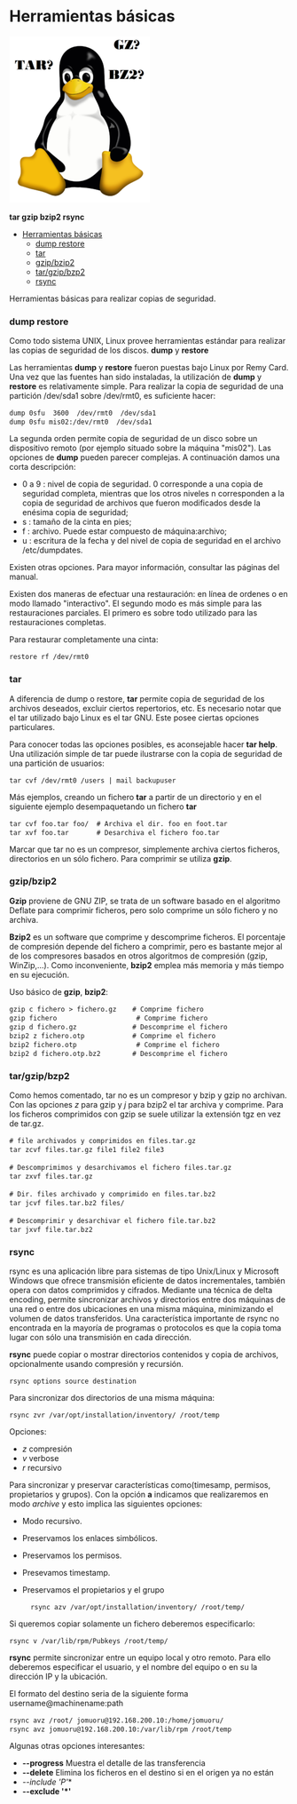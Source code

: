 Herramientas básicas
=====================

![logo](./imgs/tar-gz-bz2.png)


**tar­ gzip ­bzip2 ­rsync**


- [Herramientas básicas](#herramientas-básicas)
    - [dump restore](#dump-restore)
    - [tar](#tar)
    - [gzip/bzip2](#gzipbzip2)
    - [tar/gzip/bzp2](#targzipbzp2)
    - [rsync](#rsync)

Herramientas básicas para realizar copias de seguridad. 

### dump restore

Como todo sistema UNIX, Linux provee herramientas estándar para realizar las copias de seguridad de los discos.
**dump** y **restore**

Las herramientas **dump** y **restore** fueron puestas bajo Linux por Remy Card. Una vez que las fuentes han sido instaladas, la utilización de **dump**  y **restore** es relativamente simple. Para realizar la copia de seguridad de una partición /dev/sda1 sobre /dev/rmt0, es suficiente hacer:

    dump 0sfu  3600  /dev/rmt0  /dev/sda1
    dump 0sfu mis02:/dev/rmt0  /dev/sda1

La segunda orden permite copia de seguridad de un disco sobre un dispositivo remoto (por ejemplo situado sobre la máquina "mis02"). Las opciones de **dump** pueden parecer complejas. A continuación damos una corta descripción:
- 0 a 9 : nivel de copia de seguridad. 0 corresponde a una copia de seguridad completa, mientras que los otros niveles n corresponden a la copia de seguridad de archivos que fueron modificados desde la enésima copia de seguridad;
- s : tamaño de la cinta en pies;
- f : archivo. Puede estar compuesto de máquina:archivo;
- u : escritura de la fecha y del nivel de copia de seguridad en el archivo /etc/dumpdates.

Existen otras opciones. Para mayor información, consultar las páginas del manual.

Existen dos maneras de efectuar una restauración: en línea de ordenes o en modo llamado "interactivo". El segundo modo es más simple para las restauraciones parciales. El primero es sobre todo utilizado para las restauraciones completas.

Para restaurar completamente una cinta:

    restore rf /dev/rmt0

### tar

A diferencia de dump o restore, **tar** permite copia de seguridad de los archivos deseados, excluir ciertos repertorios, etc. Es necesario notar que el tar utilizado bajo Linux es el tar GNU. Este posee ciertas opciones particulares.

Para conocer todas las opciones posibles, es aconsejable hacer **tar ­help**. Una utilización simple de tar puede ilustrarse con la copia de seguridad de una partición de usuarios:

    tar ­cvf /dev/rmt0 /users | mail backup­user

Más ejemplos, creando un fichero **tar** a partir de un directorio y en el siguiente ejemplo desempaquetando un fichero **tar**

    tar ­cvf foo.tar foo/  # Archiva el dir. foo en foot.tar
    tar ­xvf foo.tar       # Desarchiva el fichero foo.tar

Marcar que tar no es un compresor, simplemente archiva ciertos ficheros, directorios en un sólo fichero. Para comprimir se utiliza **gzip**.

### gzip/bzip2

**Gzip** proviene de GNU ZIP, se trata de un software basado en el algoritmo Deflate para comprimir ficheros, pero solo comprime un sólo fichero y no archiva. 

**Bzip2** es un software que comprime y descomprime ficheros. El porcentaje de compresión depende del fichero a comprimir, pero es bastante mejor al de los compresores basados en otros algoritmos de compresión (gzip, WinZip,...). Como inconveniente, **bzip2** emplea más memoria y más tiempo en su ejecución.

Uso básico de **gzip**, **bzip2**:

    gzip ­c fichero > fichero.gz    # Comprime fichero
    gzip fichero                    # Comprime fichero
    gzip ­d fichero.gz              # Descomprime el fichero
    bzip2 ­z fichero.otp            # Comprime el fichero
    bzip2 fichero.otp               # Comprime el fichero
    bzip2 ­d fichero.otp.bz2        # Descomprime el fichero

### tar/gzip/bzp2

Como hemos comentado, tar no es un compresor y bzip y gzip no archivan. Con las opciones *z*  para  gzip  y  *j*  para bzip2 el tar archiva y comprime. Para los ficheros comprimidos con gzip se suele utilizar la extensión tgz en vez de tar.gz.

    # file archivados y comprimidos en files.tar.gz 
    tar ­zcvf files.tar.gz file1 file2 file3

    # Descomprimimos y desarchivamos el fichero files.tar.gz
    tar ­zxvf files.tar.gz

    # Dir. files archivado y comprimido en files.tar.bz2
    tar ­jcvf files.tar.bz2 files/
    
    # Descomprimir y desarchivar el fichero file.tar.bz2
    tar ­jxvf file.tar.bz2

### rsync

rsync es una aplicación libre para sistemas de tipo Unix/Linux y Microsoft Windows que ofrece transmisión eficiente de datos incrementales, también opera con datos comprimidos y cifrados. Mediante una técnica de delta encoding, permite sincronizar archivos y directorios entre dos máquinas de una red o entre dos ubicaciones en una misma máquina, minimizando el volumen de datos transferidos. Una característica importante de rsync no encontrada en la mayoría de programas o protocolos es que la copia toma lugar con sólo una transmisión en cada dirección. 

**rsync** puede copiar o mostrar directorios contenidos y copia de archivos, opcionalmente usando compresión y recursión.
    
    rsync options source destination

Para sincronizar dos directorios de una misma máquina:

    rsync ­zvr /var/opt/installation/inventory/ /root/temp

Opciones:

- ­*z* compresión
- ­*v* verbose
- *r* recursivo

Para sincronizar y preservar características como(timesamp, permisos, propietarios y grupos). Con la opción **­a** indicamos que realizaremos en modo *archive* y esto implica las siguientes opciones:

- Modo recursivo.
- Preservamos los enlaces simbólicos.
- Preservamos los permisos.
- Presevamos timestamp.
- Preservamos el propietarios y el grupo

        rsync ­azv /var/opt/installation/inventory/ /root/temp/

Si queremos copiar solamente un fichero deberemos especificarlo:

    rsync ­v /var/lib/rpm/Pubkeys /root/temp/

**rsync** permite sincronizar entre un equipo local y otro remoto. Para ello deberemos  especificar el usuario, y el nombre del equipo o en su la dirección IP y la ubicación. 

El formato del destino seria de la siguiente forma username@machinename:path
    
    rsync ­avz /root/ jomuoru@192.168.200.10:/home/jomuoru/
    rsync ­avz jomuoru@192.168.200.10:/var/lib/rpm /root/temp

Algunas otras opciones interesantes: 
- **­­--progress** Muestra el detalle de las transferencia
- **--delete** Elimina los ficheros en el destino si en el origen ya no están 
- **--include 'P*'** 
- ­**--exclude '*'**
